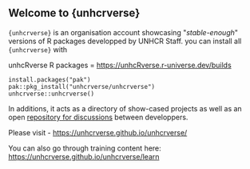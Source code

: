 ## Welcome to {unhcrverse} 

<!--

**Here are some ideas to get you started:**

🙋‍♀️ A short introduction - what is your organization all about?
🌈 Contribution guidelines - how can the community get involved?
👩‍💻 Useful resources - where can the community find your docs? Is there anything else the community should know?
🍿 Fun facts - what does your team eat for breakfast?
🧙 Remember, you can do mighty things with the power of [Markdown](https://docs.github.com/github/writing-on-github/getting-started-with-writing-and-formatting-on-github/basic-writing-and-formatting-syntax)
-->

`{unhcrverse}` is an organisation account showcasing "_stable-enough_" versions of R packages developped by UNHCR Staff. you can install all 
`{unhcrverse}`  with 

unhcRverse R packages = https://unhcRverse.r-universe.dev/builds

```{r}
install.packages("pak")
pak::pkg_install("unhcrverse/unhcrverse")
unhcrverse::unhcrverse()

```


In additions, it acts as a directory of show-cased projects as well as an open [repository for discussions](https://github.com/unhcrverse/unhcrverse/issues) between developpers.

Please visit - https://unhcrverse.github.io/unhcrverse/

You can also go through training content here: https://unhcrverse.github.io/unhcrverse/learn
